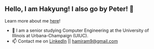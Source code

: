 ## Hello, I am Hakyung! I also go by Peter! 👋

Learn more about me [here](https://hakyungyun.com)!

- 🏫 I am a senior studying Computer Engineering at the University of Illinois at Urbana-Champaign (UIUC).
- 📫 Contact me on [LinkedIn](https://www.linkedin.com/in/hakyung-peter-yun-3204061b8/) || [hamiram9@gmail.com](mailto:hamiram9@gmail.com)
